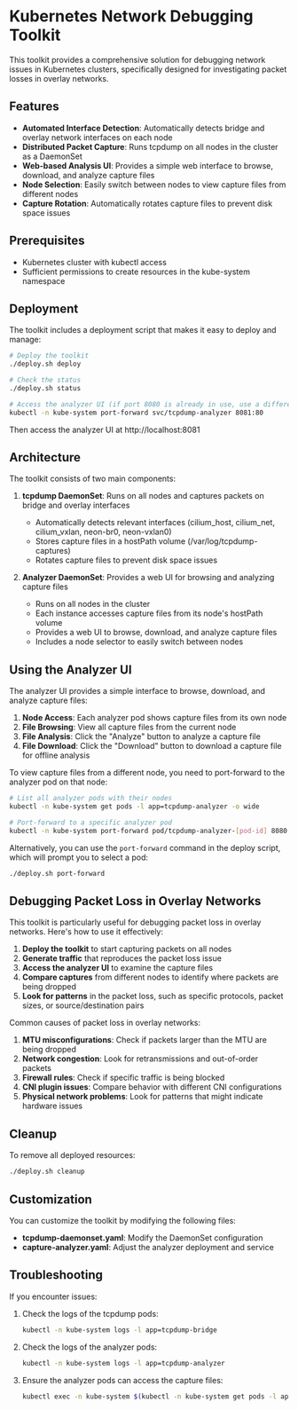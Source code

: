 # Kubernetes Network Debugging Toolkit

This toolkit provides a comprehensive solution for debugging network issues in Kubernetes clusters, specifically designed for investigating packet losses in overlay networks.

## Features

- **Automated Interface Detection**: Automatically detects bridge and overlay network interfaces on each node
- **Distributed Packet Capture**: Runs tcpdump on all nodes in the cluster as a DaemonSet
- **Web-based Analysis UI**: Provides a simple web interface to browse, download, and analyze capture files
- **Node Selection**: Easily switch between nodes to view capture files from different nodes
- **Capture Rotation**: Automatically rotates capture files to prevent disk space issues

## Prerequisites

- Kubernetes cluster with kubectl access
- Sufficient permissions to create resources in the kube-system namespace

## Deployment

The toolkit includes a deployment script that makes it easy to deploy and manage:

```bash
# Deploy the toolkit
./deploy.sh deploy

# Check the status
./deploy.sh status

# Access the analyzer UI (if port 8080 is already in use, use a different port)
kubectl -n kube-system port-forward svc/tcpdump-analyzer 8081:80
```

Then access the analyzer UI at http://localhost:8081

## Architecture

The toolkit consists of two main components:

1. **tcpdump DaemonSet**: Runs on all nodes and captures packets on bridge and overlay interfaces
   - Automatically detects relevant interfaces (cilium_host, cilium_net, cilium_vxlan, neon-br0, neon-vxlan0)
   - Stores capture files in a hostPath volume (/var/log/tcpdump-captures)
   - Rotates capture files to prevent disk space issues

2. **Analyzer DaemonSet**: Provides a web UI for browsing and analyzing capture files
   - Runs on all nodes in the cluster
   - Each instance accesses capture files from its node's hostPath volume
   - Provides a web UI to browse, download, and analyze capture files
   - Includes a node selector to easily switch between nodes

## Using the Analyzer UI

The analyzer UI provides a simple interface to browse, download, and analyze capture files:

1. **Node Access**: Each analyzer pod shows capture files from its own node
2. **File Browsing**: View all capture files from the current node
3. **File Analysis**: Click the "Analyze" button to analyze a capture file
4. **File Download**: Click the "Download" button to download a capture file for offline analysis

To view capture files from a different node, you need to port-forward to the analyzer pod on that node:

```bash
# List all analyzer pods with their nodes
kubectl -n kube-system get pods -l app=tcpdump-analyzer -o wide

# Port-forward to a specific analyzer pod
kubectl -n kube-system port-forward pod/tcpdump-analyzer-[pod-id] 8080:8080
```

Alternatively, you can use the `port-forward` command in the deploy script, which will prompt you to select a pod:

```bash
./deploy.sh port-forward
```

## Debugging Packet Loss in Overlay Networks

This toolkit is particularly useful for debugging packet loss in overlay networks. Here's how to use it effectively:

1. **Deploy the toolkit** to start capturing packets on all nodes
2. **Generate traffic** that reproduces the packet loss issue
3. **Access the analyzer UI** to examine the capture files
4. **Compare captures** from different nodes to identify where packets are being dropped
5. **Look for patterns** in the packet loss, such as specific protocols, packet sizes, or source/destination pairs

Common causes of packet loss in overlay networks:

1. **MTU misconfigurations**: Check if packets larger than the MTU are being dropped
2. **Network congestion**: Look for retransmissions and out-of-order packets
3. **Firewall rules**: Check if specific traffic is being blocked
4. **CNI plugin issues**: Compare behavior with different CNI configurations
5. **Physical network problems**: Look for patterns that might indicate hardware issues

## Cleanup

To remove all deployed resources:

```bash
./deploy.sh cleanup
```

## Customization

You can customize the toolkit by modifying the following files:

- **tcpdump-daemonset.yaml**: Modify the DaemonSet configuration
- **capture-analyzer.yaml**: Adjust the analyzer deployment and service

## Troubleshooting

If you encounter issues:

1. Check the logs of the tcpdump pods:
   ```bash
   kubectl -n kube-system logs -l app=tcpdump-bridge
   ```

2. Check the logs of the analyzer pods:
   ```bash
   kubectl -n kube-system logs -l app=tcpdump-analyzer
   ```

3. Ensure the analyzer pods can access the capture files:
   ```bash
   kubectl exec -n kube-system $(kubectl -n kube-system get pods -l app=tcpdump-analyzer -o name | head -n 1) -- find /captures -type f | grep pcap